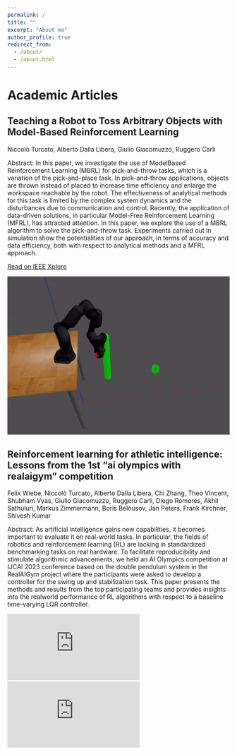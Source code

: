 ```yaml
---
permalink: /
title: ""
excerpt: "About me"
author_profile: true
redirect_from: 
  - /about/
  - /about.html
---
```





<h1>Academic Articles</h1>

<div class="article">
    <div class="text">
        <h2>Teaching a Robot to Toss Arbitrary Objects with Model-Based Reinforcement Learning</h2>
        <p>Niccolò Turcato, Alberto Dalla Libera, Giulio Giacomuzzo, Ruggero Carli</p>
        <p>Abstract: In this paper, we investigate the use of ModelBased Reinforcement Learning (MBRL) for pick-and-throw tasks, which is a variation of the pick-and-place task. In pick-and-throw applications, objects are thrown instead of placed to increase time efficiency and enlarge the workspace reachable by the robot. The effectiveness of analytical methods for this task is limited by the complex system dynamics and the disturbances due to communication and control. Recently, the application of data-driven solutions, in particular Model-Free Reinforcement Learning (MFRL), has attracted attention. In this paper, we explore the use of a MBRL algorithm to solve the pick-and-throw task. Experiments carried out in simulation show the potentialities of our approach, in terms of accuracy and data efficiency, both with respect to analytical methods and a MFRL approach.</p>
        <p><a href="https://ieeexplore.ieee.org/stamp/stamp.jsp?arnumber=10284290" target="_blank">Read on IEEE Xplore</a></p>
    </div>
    <div class="media">
      <img src='/images/toss.gif'>
    </div>
</div>

<div class="article">
    <div class="text">
        <h2>Reinforcement learning for athletic intelligence: Lessons from the 1st “ai olympics with realaigym” competition</h2>
        <p>Felix Wiebe, Niccolò Turcato, Alberto Dalla Libera, Chi Zhang, Theo Vincent, Shubham Vyas, Giulio Giacomuzzo, Ruggero Carli, Diego Romeres, Akhil Sathuluri, Markus Zimmermann, Boris Belousov, Jan Peters, Frank Kirchner, Shivesh Kumar</p>
        <p>Abstract: As artificial intelligence gains new capabilities, it becomes important to evaluate it on real-world tasks. In particular, the fields of robotics and reinforcement learning (RL) are lacking in standardized benchmarking tasks on real hardware. To facilitate reproducibility and stimulate algorithmic advancements, we held an AI Olympics competition at IJCAI 2023 conference based on the double pendulum system in the RealAIGym project where the participants were asked to develop a controller for the swing up and stabilization task. This paper presents the methods and results from the top participating teams and provides insights into the realworld performance of RL algorithms with respect to a baseline time-varying LQR controller.</p>
    </div>
    <div class="media">
        <iframe src="https://www.youtube.com/embed/eYDH1v1FqF8?si=lkUBxVSZi0Vo-qdV?autoplay=0" frameborder="0" allowfullscreen></iframe>
        <iframe src="https://www.youtube.com/embed/-1qCz1fJmT4?autoplay=0" frameborder="0" allowfullscreen></iframe>
    </div>
</div>

